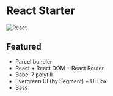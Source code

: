 React Starter
====

![React](https://cdn.nvksolution.com/wp-content/uploads/2019/09/reactjs-cac-khai-niem-nang-cao.png)

Featured
----

* Parcel bundler
* React + React DOM + React Router
* Babel 7 polyfill
* Evergreen UI (by Segment) + UI Box
* Sass
